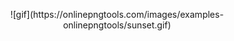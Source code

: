 <p align = "center">
![gif](https://onlinepngtools.com/images/examples-onlinepngtools/sunset.gif)
</p>
